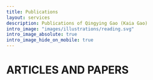 ```yaml
---
title: Publications
layout: services
description: Publications of Qingying Gao (Kaia Gao)
intro_image: "images/illustrations/reading.svg"
intro_image_absolute: true
intro_image_hide_on_mobile: true
---
```


# ARTICLES AND PAPERS

